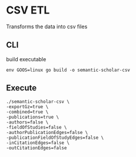 # CSV ETL
Transforms the data into csv files


## CLI

build executable
```shell
env GOOS=linux go build -o semantic-scholar-csv
```

## Execute
```shell
./semantic-scholar-csv \
-exportGz=true \
-combined=true \
-publications=true \
-authors=false \
-fieldOfStudies=false \
-authorPublicationEdges=false \
-publicationFieldOfStudyEdges=false \
-inCitationEdges=false \
-outCitationEdges=false
```